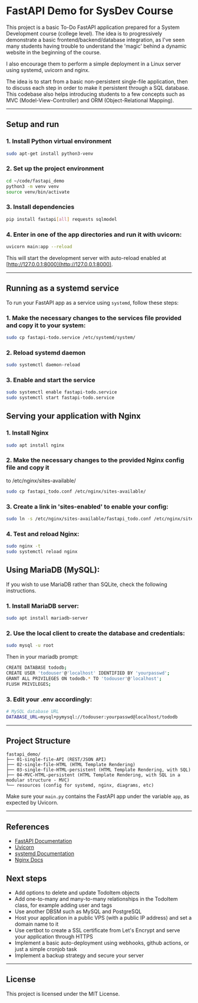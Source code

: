 # FastAPI Demo for SysDev Course

This project is a basic To-Do FastAPI application prepared for a System
Development course (college level). The idea is to progressively demonstrate a
basic frontend/backend/database integration, as I've seen many students having
trouble to understand the 'magic' behind a dynamic website in the beginning of
the course.

I also encourage them to perform a simple deployment in a Linux server using
systemd, uvicorn and nginx.

The idea is to start from a basic non-persistent single-file application, then
to discuss each step in order to make it persistent through a SQL database.
This codebase also helps introducing students to a few concepts such as MVC
(Model-View-Controller) and ORM (Object-Relational Mapping).

---

## Setup and run

### 1. Install Python virtual environment

```bash
sudo apt-get install python3-venv
```

### 2. Set up the project environment

```bash
cd ~/code/fastapi_demo
python3 -m venv venv
source venv/bin/activate
```

### 3. Install dependencies

```bash
pip install fastapi[all] requests sqlmodel
```

### 4. Enter in one of the app directories and run it with uvicorn:

```bash
uvicorn main:app --reload
```

This will start the development server with auto-reload enabled at [http://127.0.0.1:8000](http://127.0.0.1:8000).

---

## Running as a systemd service

To run your FastAPI app as a service using `systemd`, follow these steps:

### 1. Make the necessary changes to the services file provided and copy it to your system:

```bash
sudo cp fastapi-todo.service /etc/systemd/system/
```

### 2. Reload systemd daemon

```bash
sudo systemctl daemon-reload
```

### 3. Enable and start the service

```bash
sudo systemctl enable fastapi-todo.service
sudo systemctl start fastapi-todo.service
```

## Serving your application with Nginx

### 1. Install Nginx
```bash
sudo apt install nginx
```

### 2. Make the necessary changes to the provided Nginx config file and copy it
to /etc/nginx/sites-available/

```bash
sudo cp fastapi_todo.conf /etc/nginx/sites-available/
```

### 3. Create a link in 'sites-enabled' to enable your config:

```bash
sudo ln -s /etc/nginx/sites-available/fastapi_todo.conf /etc/nginx/sites-enabled/
```

### 4. Test and reload Nginx:

```bash
sudo nginx -t
sudo systemctl reload nginx
```

## Using MariaDB (MySQL):

If you wish to use MariaDB rather than SQLite, check the following
instructions.

### 1. Install MariaDB server:

```bash
sudo apt install mariadb-server
```

### 2. Use the local client to create the database and credentials:

```bash
sudo mysql -u root
```

Then in your mariadb prompt:

```bash
CREATE DATABASE tododb;
CREATE USER 'todouser'@'localhost' IDENTIFIED BY 'yourpasswd';
GRANT ALL PRIVILEGES ON tododb.* TO 'todouser'@'localhost';
FLUSH PRIVILEGES;
```

### 3. Edit your .env accordingly:

```bash
# MySQL database URL
DATABASE_URL=mysql+pymysql://todouser:yourpasswd@localhost/tododb
```

---

## Project Structure

```
fastapi_demo/
├── 01-single-file-API (REST/JSON API)
├── 02-single-file-HTML (HTML Template Rendering)
├── 03-single-file-HTML-persistent (HTML Template Rendering, with SQL)
├── 04-MVC-HTML-persistent (HTML Template Rendering, with SQL in a modular structure - MVC)
└── resources (config for systemd, nginx, diagrams, etc)
```

Make sure your `main.py` contains the FastAPI app under the variable `app`, as expected by Uvicorn.

---

## References

- [FastAPI Documentation](https://fastapi.tiangolo.com/)
- [Uvicorn](https://www.uvicorn.org/)
- [systemd Documentation](https://www.freedesktop.org/wiki/Software/systemd/)
- [Nginx Docs](https://nginx.org/en/docs/)

## Next steps

- Add options to delete and update TodoItem objects
- Add one-to-many and many-to-many relationships in the TodoItem class, for example adding user and tags
- Use another DBSM such as MySQL and PostgreSQL
- Host your application in a public VPS (with a public IP address) and set a
  domain name to it
- Use certbot to create a SSL certificate from Let's Encrypt and serve your application
  through HTTPS
- Implement a basic auto-deployment using webhooks, github actions, or just a
  simple cronjob task
- Implement a backup strategy and secure your server

---

## License

This project is licensed under the MIT License.
